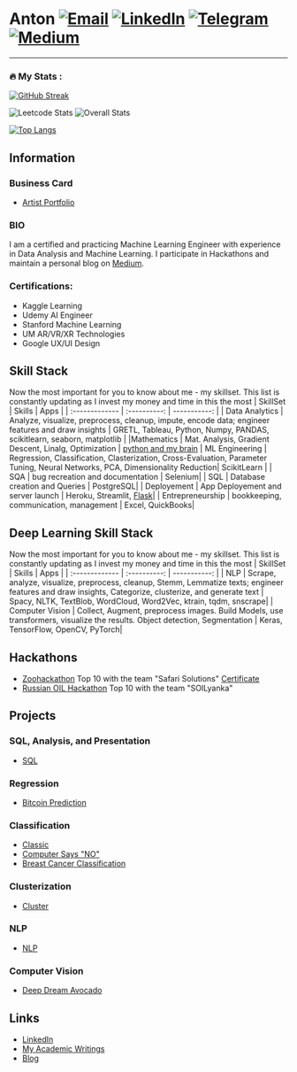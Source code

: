 # Anton <a href="mailto:anton@callconnect">![Email](https://img.shields.io/badge/Gmail-D14836?style=for-the-badge&logo=gmail&logoColor=white)</a> <a href="<https://linkedin.com/in/anton96vice>">![LinkedIn](https://img.shields.io/badge/LinkedIn-0077B5?style=for-the-badge&logo=linkedin&logoColor=white)</a> <a href="<https://t.me/@nucradkillsrats>">![Telegram](https://img.shields.io/badge/Telegram-2CA5E0?style=for-the-badge&logo=telegram&logoColor=white)</a> <a href="<https://medium.com/@AI_Whisperer>">![Medium](https://img.shields.io/badge/Medium-12100E?style=for-the-badge&logo=medium&logoColor=white)</a> 
---

### :fire: My Stats :
[![GitHub Streak](http://github-readme-streak-stats.herokuapp.com?user=antonvice&theme=dark&background=000000)](https://git.io/streak-stats)

![Leetcode Stats](https://leetcard.jacoblin.cool/antonvice) ![Overall Stats](https://github-readme-stats.vercel.app/api?username=antonvice&count_private=true&show_icons=true&hide=contribs&theme=panda&custom_width=100)

[![Top Langs](https://github-readme-stats.vercel.app/api/top-langs/?username=antonvice&layout=compact&theme=vision-friendly-dark)](https://github.com/anuraghazra/github-readme-stats)

## Information

### Business Card
* [Artist Portfolio](https://deepvice.co)

### BIO

I am a certified and practicing Machine Learning Engineer with experience in Data Analysis and Machine Learning. I participate in Hackathons and maintain a personal blog on [Medium](https://www.medium.com/@AI_Whisperer).

### Certifications:
* Kaggle Learning
* Udemy AI Engineer
* Stanford Machine Learning
* UM AR/VR/XR Technologies
* Google UX/UI Design

## Skill Stack
Now the most important for you to know about me - my skillset. This list is constantly updating as I invest my money and time in this the most
| SkillSet      | Skills | Apps    |
| :------------- | :----------: | -----------: |
|  Data Analytics | Analyze, visualize, preprocess, cleanup, impute, encode data; engineer features and draw insights    | GRETL, Tableau, Python, Numpy, PANDAS, scikitlearn, seaborn, matplotlib    |
|Mathematics | Mat. Analysis, Gradient Descent, Linalg, Optimization | [python and my brain](https://github.com/anton96vice/Portfolio/tree/main/Mathematics)
| ML Engineering   | Regression, Classification, Clasterization, Cross-Evaluation, Parameter Tuning, Neural Networks, PCA, Dimensionality Reduction| ScikitLearn |
| SQA   | bug recreation and documentation | Selenium|
| SQL   | Database creation and Queries | PostgreSQL|
|  Deployement  | App Deployement and server launch | Heroku, Streamlit, [Flask](https://drive.google.com/file/d/16A5TUZ)|
| Entrepreneurship  | bookkeeping, communication, management | Excel, QuickBooks|

## Deep Learning Skill Stack
Now the most important for you to know about me - my skillset. This list is constantly updating as I invest my money and time in this the most
| SkillSet      | Skills | Apps    |
| :------------- | :----------: | -----------: |
|  NLP | Scrape, analyze, visualize, preprocess, cleanup, Stemm, Lemmatize texts; engineer features and draw insights, Categorize, clusterize, and generate text   | Spacy, NLTK, TextBlob, WordCloud, Word2Vec, ktrain, tqdm, snscrape|
|  Computer Vision | Collect, Augment, preprocess images. Build Models, use transformers, visualize the results. Object detection, Segmentation  | Keras, TensorFlow, OpenCV, PyTorch|

## Hackathons
* [Zoohackathon](https://zoohackathon-2020-europe.devpost.com/) Top 10 with the team "Safari Solutions" [Certificate](https://github.com/anton96vice/Portfolio/blob/main/imgs/Anton%20Vice.pdf)
* [Russian OIL Hackathon](https://vk.com/onlinehackathon) Top 10 with the team "SOILyanka"

## Projects
### SQL, Analysis, and Presentation
* [SQL](https://github.com/antonvice/school-projects/tree/main/Projects/SQL_Project)


### Regression
* [Bitcoin Prediction](https://github.com/antonvice/school-projects/tree/main/Projects/Predicting%20Bitcoin%20Price%20Trends)


### Classification
* [Classic](https://github.com/antonvice/school-projects/tree/master/Projects/Classification)
* [Computer Says "NO"](https://github.com/antonvice/school-projects/tree/master/Projects/Comp_NO)
* [Breast Cancer Classification](https://github.com/antonvice/school-projects/tree/main/Projects/Breast%20Cancer)

### Clusterization
* [Cluster](https://github.com/antonvice/school-projects/tree/master/Projects/Clusterization)

### NLP
* [NLP](https://github.com/antonvice/school-projects/tree/master/Projects/NLP)

### Computer Vision
* [Deep Dream Avocado](https://github.com/antonvice/school-projects/tree/master/Projects/DeepDreamAvocado)


## Links
- [LinkedIn](https://www.linkedin.com/in/anton-vice-89563a180/)
- [My Academic Writings](https://www.linkedin.com/in/anton96vice/detail/recent-activity/posts/)
- [Blog](https://www.medium.com/@AI_Whisperer)

